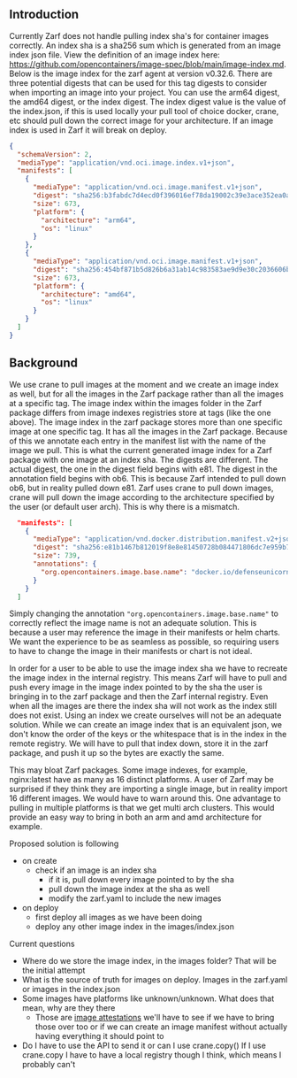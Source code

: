 ## Introduction

Currently Zarf does not handle pulling index sha's for container images correctly. An index sha is a sha256 sum which is generated from an image index json file. View the definition of an image index here: https://github.com/opencontainers/image-spec/blob/main/image-index.md. Below is the image index for the zarf agent at version v0.32.6. There are three potential digests that can be used for this tag digests to consider when importing an image into your project. You can use the arm64 digest, the amd64 digest, or the index digest. The index digest value is the value of the index.json, if this is used locally your pull tool of choice docker, crane, etc should pull down the correct image for your architecture. If an image index is used in Zarf it will break on deploy.

```json
{
  "schemaVersion": 2,
  "mediaType": "application/vnd.oci.image.index.v1+json",
  "manifests": [
    {
      "mediaType": "application/vnd.oci.image.manifest.v1+json",
      "digest": "sha256:b3fabdc7d4ecd0f396016ef78da19002c39e3ace352ea0ae4baa2ce9d5958376",
      "size": 673,
      "platform": {
        "architecture": "arm64",
        "os": "linux"
      }
    },
    {
      "mediaType": "application/vnd.oci.image.manifest.v1+json",
      "digest": "sha256:454bf871b5d826b6a31ab14c983583ae9d9e30c2036606b500368c5b552d8fdf",
      "size": 673,
      "platform": {
        "architecture": "amd64",
        "os": "linux"
      }
    }
  ]
}
```

## Background

We use crane to pull images at the moment and we create an image index as well, but for all the images in the Zarf package rather than all the images at a specific tag. The image index within the images folder in the Zarf package differs from image indexes registries store at tags (like the one above). The image index in the zarf package stores more than one specific image at one specific tag. It has all the images in the Zarf package. Because of this we annotate each entry in the manifest list with the name of the image we pull. This is what the current generated image index for a Zarf package with one image at an index sha. The digests are different. The actual digest, the one in the digest field begins with e81. The digest in the annotation field begins with ob6. This is because Zarf intended to pull down ob6, but in reality pulled down e81. Zarf uses crane to pull down images, crane will pull down the image according to the architecture specified by the user (or default user arch). This is why there is a mismatch.

```json
  "manifests": [
    {
      "mediaType": "application/vnd.docker.distribution.manifest.v2+json",
      "digest": "sha256:e81b1467b812019f8e8e81450728b084471806dc7e959b7beb9f39933c337e7d",
      "size": 739,
      "annotations": {
        "org.opencontainers.image.base.name": "docker.io/defenseunicorns/zarf-game:multi-tile-dark@sha256:0b694ca1c33afae97b7471488e07968599f1d2470c629f76af67145ca64428af"
      }
    }
  ]
```

Simply changing the annotation `"org.opencontainers.image.base.name"` to correctly reflect the image name is not an adequate solution. This is because a user may reference the image in their manifests or helm charts. We want the experience to be as seamless as possible, so requiring users to have to change the image in their manifests or chart is not ideal.

In order for a user to be able to use the image index sha we have to recreate the image index in the internal registry. This means Zarf will have to pull and push every image in the image index pointed to by the sha the user is bringing in to the zarf package and then the Zarf internal registry. Even when all the images are there the index sha will not work as the index still does not exist. Using an index we create ourselves will not be an adequate solution. While we can create an image index that is an equivalent json, we don't know the order of the keys or the whitespace that is in the index in the remote registry. We will have to pull that index down, store it in the zarf package, and push it up so the bytes are exactly the same.

This may bloat Zarf packages. Some image indexes, for example, nginx:latest have as many as 16 distinct platforms. A user of Zarf may be surprised if they think they are importing a single image, but in reality import 16 different images. We would have to warn around this. One advantage to pulling in multiple platforms is that we get multi arch clusters. This would provide an easy way to bring in both an arm and amd architecture for example.

Proposed solution is following
- on create
  - check if an image is an index sha
    - if it is, pull down every image pointed to by the sha
    - pull down the image index at the sha as well
    - modify the zarf.yaml to include the new images
- on deploy
  - first deploy all images as we have been doing
  - deploy any other image index in the images/index.json


Current questions
- Where do we store the image index, in the images folder? That will be the initial attempt
- What is the source of truth for images on deploy. Images in the zarf.yaml or images in the index.json
- Some images have platforms like unknown/unknown. What does that mean, why are they there
  - Those are [image attestations](https://docs.docker.com/build/attestations/attestation-storage) we'll have to see if we have to bring those over too or if we can create an image manifest without actually having everything it should point to
- Do I have to use the API to send it or can I use crane.copy() If I use crane.copy I have to have a local registry though I think, which means I probably can't
